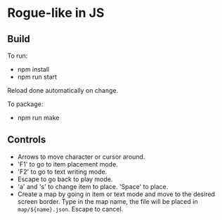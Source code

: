 # Rogue-like in JS

## Build

To run: 
- npm install
- npm run start

Reload done automatically on change.

To package:
- npm run make

## Controls

- Arrows to move character or cursor around.
- 'F1' to go to item placement mode.
- 'F2' to go to text writing mode.
- Escape to go back to play mode.
- 'a' and 's' to change item to place. 'Space' to place.
- Create a map by going in item or text mode and move to the desired screen border.
  Type in the map name, the file will be placed in `map/${name}.json`.
  Escape to cancel.
